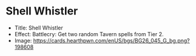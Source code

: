 # Shell Whistler
- Title:  Shell Whistler
- Effect:  Battlecry: Get two random Tavern spells from Tier 2.
- Image:  https://cards.hearthpwn.com/enUS/bgs/BG26_045_G_bg.png?198608
